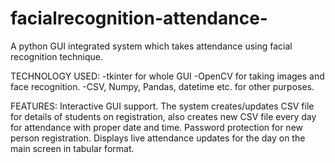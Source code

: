 # facialrecognition-attendance-

A python GUI integrated system which takes attendance using facial recognition technique.

TECHNOLOGY USED:
-tkinter for whole GUI
-OpenCV for taking images and face recognition.
-CSV, Numpy, Pandas, datetime etc. for other purposes.

FEATURES:
Interactive GUI support.
The system creates/updates CSV file for details of students on registration, also creates new CSV file every day for attendance with proper date and time. 
Password protection for new person registration.
Displays live attendance updates for the day on the main screen in tabular format.
